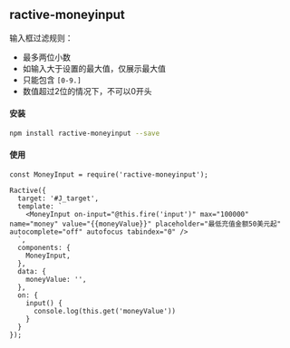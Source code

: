 ## ractive-moneyinput

输入框过滤规则：

- 最多两位小数
- 如输入大于设置的最大值，仅展示最大值
- 只能包含 `[0-9.]`
- 数值超过2位的情况下，不可以0开头

#### 安装

```bash
npm install ractive-moneyinput --save
```

#### 使用

```
const MoneyInput = require('ractive-moneyinput');

Ractive({
  target: '#J_target',
  template: `
    <MoneyInput on-input="@this.fire('input')" max="100000" name="money" value="{{moneyValue}}" placeholder="最低充值金额50美元起" autocomplete="off" autofocus tabindex="0" />
  `,
  components: {
    MoneyInput,
  },
  data: {
    moneyValue: '',
  },
  on: {
    input() {
      console.log(this.get('moneyValue'))
    }
  }
});
```
